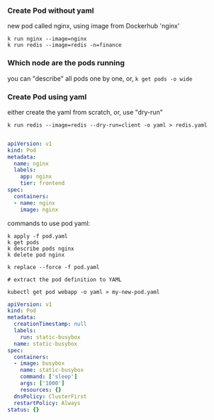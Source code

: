 ### Create Pod without yaml
new pod called nginx, using image from Dockerhub 'nginx'

``` shell
k run nginx --image=nginx
k run redis --image=redis -n=finance
```

### Which node are the pods running
you can "describe" all pods one by one, or,
`k get pods -o wide`

### Create Pod using yaml

either create the yaml from scratch, or, use "dry-run"

```
k run redis --image=redis --dry-run=client -o yaml > redis.yaml
```

``` yaml

apiVersion: v1
kind: Pod
metadata:
  name: nginx
  labels:
    app: nginx
    tier: frontend
spec:
  containers:
  - name: nginx
    image: nginx

```

commands to use pod yaml:

```
k apply -f pod.yaml
k get pods
k describe pods nginx
k delete pod nginx

k replace --force -f pod.yaml

# extract the pod definition to YAML

kubectl get pod webapp -o yaml > my-new-pod.yaml
```


``` yaml
apiVersion: v1
kind: Pod
metadata:
  creationTimestamp: null
  labels:
    run: static-busybox
  name: static-busybox
spec:
  containers:
  - image: busybox
    name: static-busybox
    command: ['sleep']
    args: ['1000']
    resources: {}
  dnsPolicy: ClusterFirst
  restartPolicy: Always
status: {}
```